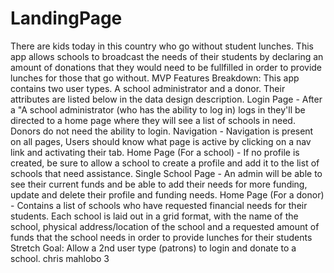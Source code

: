 # LandingPage
There are kids today in this country who go without student lunches. This app allows schools to broadcast the needs of their students by declaring an amount of donations that they would need to be fullfilled in order to provide lunches for those that go without.   MVP Features Breakdown:  This app contains two user types. A school administrator and a donor. Their attributes are listed below in the data design description.  Login Page - After a "A school administrator (who has the ability to log in) logs in they'll be directed to a home page where they will see a list of schools in need. Donors do not need the ability to login.  Navigation - Navigation is present on all pages, Users should know what page is active by clicking on a nav link and activating their tab. Home Page  (For a school) - If no profile is created, be sure to allow a school to create a profile and add it to the list of schools that need assistance.  Single School Page - An admin will be able to see their current funds and be able to add their needs for more funding, update and delete their profile and funding needs. Home Page (For a donor) - Contains a list of schools who have requested financial needs for their students. Each school is laid out in a grid format, with the name of the school, physical address/location of the school and a requested amount of funds that the school needs in order to provide lunches for their students  Stretch Goal: Allow a 2nd user type (patrons) to login and donate to a school. 
chris mahlobo 3